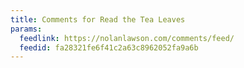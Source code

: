 ```yaml
---
title: Comments for Read the Tea Leaves
params:
  feedlink: https://nolanlawson.com/comments/feed/
  feedid: fa28321fe6f41c2a63c8962052fa9a6b
---
```


